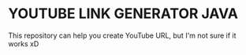 # YOUTUBE LINK GENERATOR JAVA
This repository can help you create YouTube URL, but I'm not sure if it works xD
